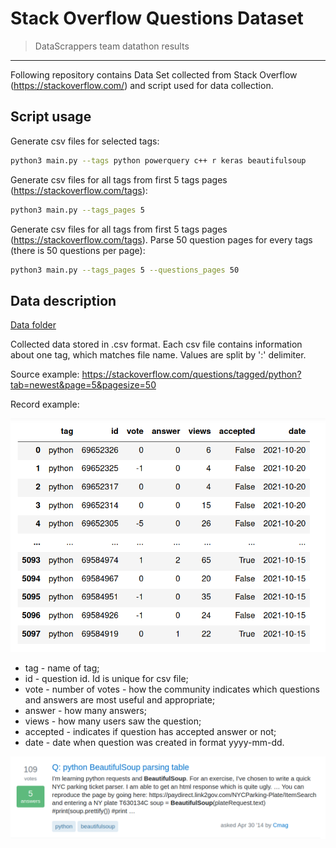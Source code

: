 # Stack Overflow Questions Dataset
> DataScrappers team datathon results
---

Following repository contains Data Set collected from Stack Overflow  (https://stackoverflow.com/)
and script used for data collection.

## Script usage

Generate csv files for selected tags:
```bash
python3 main.py --tags python powerquery c++ r keras beautifulsoup
```

Generate csv files for all tags from first 5 tags pages (https://stackoverflow.com/tags):
```bash
python3 main.py --tags_pages 5
```

Generate csv files for all tags from first 5 tags pages (https://stackoverflow.com/tags).
Parse 50 question pages for every tags (there is 50 questions per page):
```bash
python3 main.py --tags_pages 5 --questions_pages 50
```

## Data description

[Data folder](./data)

Collected data stored in .csv format.
Each csv file contains information about one tag, which matches file name.
Values are split by ':' delimiter.

Source example: https://stackoverflow.com/questions/tagged/python?tab=newest&page=5&pagesize=50

Record example:

![Question Example](https://github.com/Data-Scrappers/stack_overflow_scrap/blob/main/doc_images/table_example.png)

* tag - name of tag;
* id - question id. Id is unique for csv file;
* vote - number of votes - how the community indicates which questions and answers are most useful and appropriate;
* answer - how many answers;
* views - how many users saw the question;
* accepted - indicates if question has accepted answer or not;
* date - date when question was created in format yyyy-mm-dd.

![Question Example](https://github.com/Data-Scrappers/stack_overflow_scrap/blob/main/doc_images/question_example.png)



